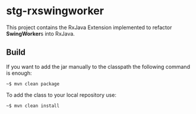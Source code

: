 # stg-rxswingworker

This project contains the RxJava Extension implemented
to refactor **SwingWorker**s into RxJava.

## Build

If you want to add the jar manually to the classpath
the following command is enough: 

```~$ mvn clean package```
  
To add the class to your local repository use: 

```~$ mvn clean install```
